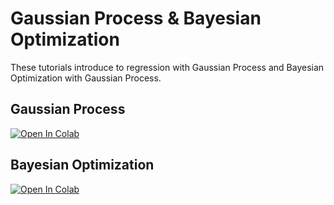 # Gaussian Process & Bayesian Optimization

These tutorials introduce to regression with Gaussian Process and
Bayesian Optimization with Gaussian Process.

## Gaussian Process

[![Open In Colab](https://colab.research.google.com/assets/colab-badge.svg)](https://colab.research.google.com/github/dbetteb/early-ML/blob/master/06_GAUSSIAN_PROCESS_BAYESIAN_OPTIM/Tutorial_GP.ipynb)

## Bayesian Optimization

[![Open In Colab](https://colab.research.google.com/assets/colab-badge.svg)](https://colab.research.google.com/github/dbetteb/early-ML/blob/master/06_GAUSSIAN_PROCESS_BAYESIAN_OPTIM/Tutorial_BO.ipynb#scrollTo=lyRM9R-bXTQd)
